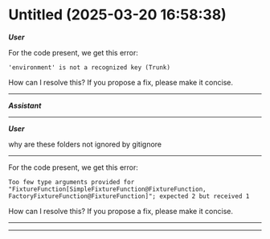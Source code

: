 <!-- Generated by SpecStory -->

# Untitled (2025-03-20 16:58:38)

_**User**_

For the code present, we get this error:
```
'environment' is not a recognized key (Trunk)
```
How can I resolve this? If you propose a fix, please make it concise.

---

_**Assistant**_



---

_**User**_

why are these folders not ignored by gitignore

---

For the code present, we get this error:
```
Too few type arguments provided for "FixtureFunction[SimpleFixtureFunction@FixtureFunction, FactoryFixtureFunction@FixtureFunction]"; expected 2 but received 1
```
How can I resolve this? If you propose a fix, please make it concise.

---



---

